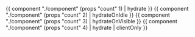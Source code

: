 {{ component "./component" (props "count" 1) | hydrate }}
{{ component "./component" (props "count" 2) | hydrateOnIdle }}
{{ component "./component" (props "count" 3) | hydrateOnVisible }}
{{ component "./component" (props "count" 4) | hydrate | clientOnly }}
